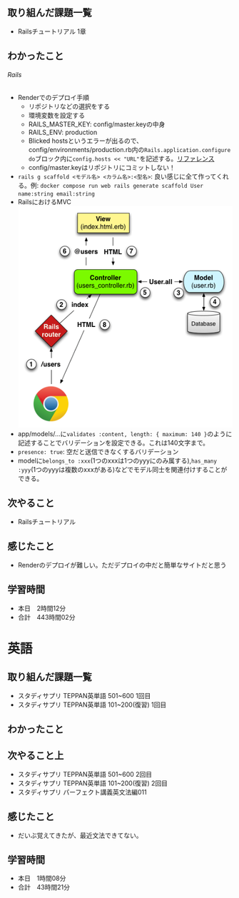 ## 取り組んだ課題一覧
- Railsチュートリアル 1章
## わかったこと
###### Rails
- Renderでのデプロイ手順
    - リポジトリなどの選択をする
    - 環境変数を設定する
    - RAILS_MASTER_KEY: config/master.keyの中身
    - RAILS_ENV: production
    - Blicked hostsというエラーが出るので、config/environments/production.rb内の`Rails.application.configure do`ブロック内に`config.hosts << "URL"`を記述する。[リファレンス](https://guides.rubyonrails.org/configuring.html#actiondispatch-hostauthorization)
    - config/master.keyはリポジトリにコミットしない！
- `rails g scaffold <モデル名> <カラム名>:<型名>`: 良い感じに全て作ってくれる。例: `docker compose run web rails generate scaffold User name:string email:string`
- RailsにおけるMVC
![alt text](image-2.png)
- app/models/...に`validates :content, length: { maximum: 140 }`のように記述することでバリデーションを設定できる。これは140文字まで。
- `presence: true`: 空だと送信できなくするバリデーション
- modelに`belongs_to :xxx`(1つのxxxは1つのyyyにのみ属する),`has_many :yyy`(1つのyyyは複数のxxxがある)などでモデル同士を関連付けすることができる。
## 次やること
- Railsチュートリアル
## 感じたこと
- Renderのデプロイが難しい。ただデプロイの中だと簡単なサイトだと思う
## 学習時間
- 本日　2時間12分
- 合計　443時間02分


# 英語
## 取り組んだ課題一覧
- スタディサプリ TEPPAN英単語 501~600 1回目
- スタディサプリ TEPPAN英単語 101~200(復習) 1回目
## わかったこと
## 次やること上
- スタディサプリ TEPPAN英単語 501~600 2回目
- スタディサプリ TEPPAN英単語 101~200(復習) 2回目
- スタディサプリ パーフェクト講義英文法編011
## 感じたこと
- だいぶ覚えてきたが、最近文法できてない。
## 学習時間
- 本日　1時間08分
- 合計　43時間21分